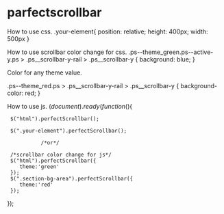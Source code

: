 # parfectscrollbar

How to use css.
.your-element{
    position: relative;
    height: 400px;
    width: 500px
}

How to use scrollbar color change for css.
.ps--theme_green.ps--active-y.ps > .ps__scrollbar-y-rail > .ps__scrollbar-y {
    background: blue;
}

Color for any theme value.

.ps--theme_red.ps > .ps__scrollbar-y-rail > .ps__scrollbar-y {
    background-color: red;
}

How to use js.
$(document).ready(function($){

     $("html").perfectScrollbar();
     
     $(".your-element").perfectScrollbar();
     
               /*or*/
               
     /*scrollbar color change for js*/
     $("html").perfectScrollbar({
     	theme:'green'
     });
     $(".section-bg-area").perfectScrollbar({
     	theme:'red'
     });
        
});
